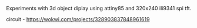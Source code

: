 Experiments with 3d object diplay using attiny85 and 320x240 ili9341 spi tft.

circuit - https://wokwi.com/projects/328903837848961619
